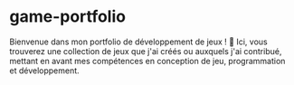 # game-portfolio
Bienvenue dans mon portfolio de développement de jeux ! 🚀 Ici, vous trouverez une collection de jeux que j'ai créés ou auxquels j'ai contribué, mettant en avant mes compétences en conception de jeu, programmation et développement.
